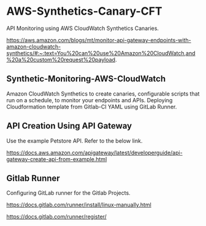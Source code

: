 # AWS-Synthetics-Canary-CFT

API Monitoring using AWS CloudWatch Synthetics Canaries. 

https://aws.amazon.com/blogs/mt/monitor-api-gateway-endpoints-with-amazon-cloudwatch-synthetics/#:~:text=You%20can%20use%20Amazon%20CloudWatch,and%20a%20custom%20request%20payload.

## Synthetic-Monitoring-AWS-CloudWatch

Amazon CloudWatch Synthetics to create canaries, configurable scripts that run on a schedule, to monitor your endpoints and APIs. Deploying Cloudformation template from Gitlab-CI YAML using GitLab Runner.

## API Creation Using API Gateway

Use the example Petstore API. Refer to the below link.

https://docs.aws.amazon.com/apigateway/latest/developerguide/api-gateway-create-api-from-example.html


## Gitlab Runner

Configuring GitLab runner for the Gitlab Projects.

https://docs.gitlab.com/runner/install/linux-manually.html

https://docs.gitlab.com/runner/register/
